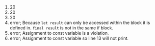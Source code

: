 1. 20
2. 20
3. 20
4. error; Because `let result` can only be accessed within the block it is defined in. `final result` is not in the same if block.
5. error; Assignment to const variable is a violation.
6. error; Assignment to const variable so line 13 will not print.
   